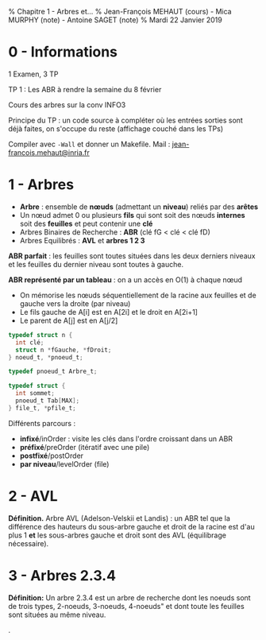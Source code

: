 % Chapitre 1 - Arbres et...
% Jean-François MEHAUT (cours) - Mica MURPHY (note) - Antoine SAGET (note)
% Mardi 22 Janvier 2019

# 0 - Informations

1 Examen, 3 TP

TP 1 : Les ABR à rendre la semaine du 8 février

Cours des arbres sur la conv INFO3

Principe du TP : un code source à compléter où les entrées sorties sont déjà faites, on s'occupe du reste (affichage couché dans les TPs)

Compiler avec `-Wall` et donner un Makefile.
Mail : jean-francois.mehaut@inria.fr

# 1 - Arbres

- **Arbre** : ensemble de **nœuds** (admettant un **niveau**) reliés par des **arêtes**
- Un nœud admet 0 ou plusieurs **fils** qui sont soit des nœuds **internes** soit des **feuilles** et peut contenir une **clé**
- Arbres Binaires de Recherche : **ABR** (clé fG < clé < clé fD)
- Arbres Equilibrés : **AVL** et **arbres 1 2 3**

**ABR parfait** : les feuilles sont toutes situées dans les deux derniers niveaux et les feuilles du dernier niveau sont toutes à gauche.

**ABR représenté par un tableau** : on a un accès en O(1) à chaque nœud

- On mémorise les nœuds séquentiellement de la racine aux feuilles et de gauche vers la droite (par niveau)
- Le fils gauche de A[i] est en A[2i] et le droit en A[2i+1]
- Le parent de A[j] est en A[j/2]

```C
typedef struct n {
  int clé;
  struct n *fGauche, *fDroit;
} noeud_t, *pnoeud_t;

typedef pnoeud_t Arbre_t;

typedef struct {
  int sommet;
  pnoeud_t Tab[MAX];
} file_t, *pfile_t;
```

Différents parcours :

- **infixé**/inOrder : visite les clés dans l'ordre croissant dans un ABR
- **préfixé**/preOrder (itératif avec une pile)
- **postfixé**/postOrder
- **par niveau**/levelOrder (file)

# 2 - AVL

**Définition.** Arbre AVL (Adelson-Velskii et Landis) : un ABR tel que la différence des hauteurs du sous-arbre gauche et droit de la racine est d'au plus 1 **et** les sous-arbres gauche et droit sont des AVL (équilibrage nécessaire).

# 3 - Arbres 2.3.4

**Définition:** Un arbre 2.3.4 est un arbre de recherche dont les noeuds sont de trois types, 2-noeuds, 3-noeuds, 4-noeuds" et dont toute les feuilles sont situées au même niveau.



.
